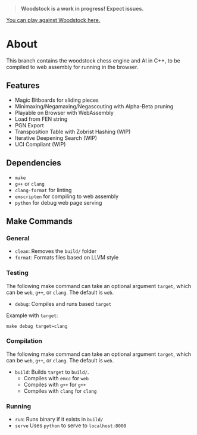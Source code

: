 > **Woodstock is a work in progress! Expect issues.**

[You can play against Woodstock here.](https://chess.benjiwong.com)

# About
This branch contains the woodstock chess engine and AI in C++, to be compiled to web assembly for running in the browser.

## Features
- Magic Bitboards for sliding pieces
- Minimaxing/Negamaxing/Negascouting with Alpha-Beta pruning
- Playable on Browser with WebAssembly
- Load from FEN string
- PGN Export
- Transposition Table with Zobrist Hashing (WIP)
- Iterative Deepening Search (WIP)
- UCI Compliant (WIP)

## Dependencies
- `make`
- `g++` or `clang`
- `clang-format` for linting
- `emscripten` for compiling to web assembly
- `python` for debug web page serving

## Make Commands
### General
- `clean`: Removes the `build/` folder
- `format`: Formats files based on LLVM style

### Testing
The following make command can take an optional argument `target`, which can be `web`, `g++`, or `clang`. The default is `web`.
- `debug`: Compiles and runs based `target`

Example with `target`:
```console
make debug target=clang
```

### Compilation
The following make command can take an optional argument `target`, which can be `web`, `g++`, or `clang`. The default is `web`.
- `build`: Builds `target` to `build/`.
   - Compiles with `emcc` for `web`
   - Compiles with `g++` for `g++`
   - Compiles with `clang` for `clang`

### Running
- `run`: Runs binary if it exists in `build/`
- `serve` Uses `python` to serve to `localhost:8000`
